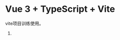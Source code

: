# Vue 3 + TypeScript + Vite

vite项目训练使用。

1. [商品计算]: https://github.com/FadedYu/ViteDemo/tree/master/src/components/1_%E5%95%86%E5%93%81%E8%AE%A1%E7%AE%97

   

